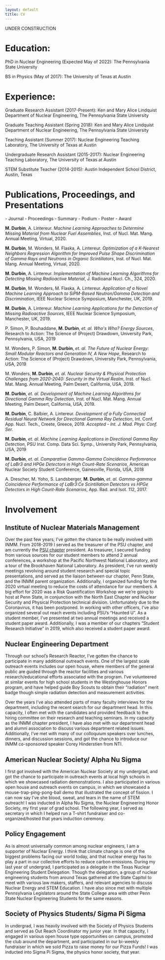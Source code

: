 ```yaml
---
layout: default
title: CV
---
```

UNDER CONSTRUCTION
# Education:
PhD in Nuclear Engineering (Expected May of 2022): The Pennsylvania State University

BS in Physics (May of 2017): The University of Texas at Austin

# Experience:
Graduate Research Assistant (2017-Present): Ken and Mary Alice Lindquist Department of Nuclear Engineering, The Pennsylvania State University

Graduate Teaching Assistant (Spring 2018): Ken and Mary Alice Lindquist Department of Nuclear Engineering, The Pennsylvania State University

Teaching Assistant (Summer 2017): Nuclear Engineering Teaching Laboratory, The University of Texas at Austin

Undergraduate Research Assistant (2015-2017): Nuclear Engineering Teaching Laboratory, The University of Texas at Austin

STEM Substitute Teacher (2014-2015): Austin Independent School District, Austin, Texas

# Publications, Proceedings, and Presentations
<span class="v-center">
 <i class="fa fa-book"> </i> - Journal 
 <i class="fa fa-bookmark"> </i> - Proceedings 
 <i class="fa fa-file"> </i> - Summary 
 <i class="fa fa-file-powerpoint-o" ></i> - Podium 
 <i class="fa fa-columns" ></i> - Poster 
 <i class="fa fa-trophy" ></i> - Award 
</span>

<i class="fa fa-file-powerpoint-o" ></i> <i class="fa fa-bookmark"> </i>   **M. Durbin**, A. Lintereur. *Machine Learning Approaches to Determine Missing Material from Nuclear Fuel Assemblies*, Inst. of Nucl. Mat. Mang. Annual Meeting, Virtual, 2020.

<i class="fa fa-columns" ></i> <i class="fa fa-bookmark"> </i>   **M. Durbin**, M. Wonders, M. Flaska, A. Lintereur. *Optimization of a K-Nearest Neighbors Regression Algorithm for Improved Pulse Shape Discrimination of Gamma Rays and Neutrons in Organic Scintillators*, Inst. of Nucl. Mat. Mang. Annual Meeting, Virtual, 2020.

<i class="fa fa-book"> </i>  **M. Durbin**, A. Lintereur. *Implementation of Machine Learning Algorithms for Detecting Missing Radioactive Material*, J. Radioanal Nucl. Ch., 324, 2020.

<i class="fa fa-file-powerpoint-o" ></i>  <i class="fa fa-file"> </i>  **M. Durbin**, M. Wonders, M. Flaska,  A. Lintereur. *Application of a Novel Machine Learning Approach to SiPM-Based Neutron/Gamma Detection and Discrimination*, IEEE Nuclear Science Symposium, Manchester, UK, 2019.

<i class="fa fa-columns" ></i>  <i class="fa fa-file"> </i>  **M. Durbin**, A. Lintereur. *Machine Learning Applications for the Detection of Missing Radioactive Sources*, IEEE Nuclear Science Symposium, Manchester, UK, 2019.
 
<i class="fa fa-columns" ></i>  P. Simon, P. Bouhaddane, **M. Durbin**, *et. al.* *Who's Who? Energy Sources*, Research to Action: The Science of (Project) Drawdown, University Park, Pennsylvania, USA, 2019
 
<i class="fa fa-columns" ></i> M. Wonders, P. Simon, **M. Durbin**, *et. al.* *The Future of Nuclear Energy: Small Modular Reactors and Generation IV, A New Hope*, Research to Action: The Science of (Project) Drawdown, University Park, Pennsylvania, USA, 2019 
 
<i class="fa fa-bookmark"> </i>  M. Wonders, **M. Durbin**, *et. al.* *Nuclear Security \& Physical Protection Challenges from 2020-2040: Security in the Virtual Realm*, Inst. of Nucl. Mat. Mang. Annual Meeting, Palm Desert, California, USA, 2019. <i class="fa fa-trophy" ></i>

<i class="fa fa-file-powerpoint-o" ></i><i class="fa fa-bookmark"> </i>   **M. Durbin**, *et. al.* *Development of Machine Learning Algorithms for Directional Gamma Ray Detection*, Inst. of Nucl. Mat. Mang. Annual Meeting, Palm Desert, California, USA, 2019. <i class="fa fa-trophy" ></i>

<i class="fa fa-file-powerpoint-o" ></i> <i class="fa fa-book"> </i>  **M. Durbin**, C. Balbier, A. Lintereur. *Development of a Fully Connected Residual Neural Network for Directional Gamma Ray Detection*, Int. Conf. App. Nucl. Tech., Creete, Greece, 2019. *Accepted - Int. J. Mod. Phys: Conf. Ser.*

<i class="fa fa-columns" ></i>  **M. Durbin**, *et. al*. *Machine Learning Applications in Directional Gamma Ray Detection*, PSU Inst. Comp. Data Sci. Symp., University Park, Pennsylvania, USA, 2019

<i class="fa fa-file-powerpoint-o" ></i> <i class="fa fa-bookmark"> </i> **M. Durbin**, *et. al.* *Comparative Gamma-Gamma Coincidence Perfomrance of LaBr3 and HPGe Detectors in High Count-Rate Scenarios*, American Nuclear Society Student Conference, Gainesville, Florida, USA, 2018

<i class="fa fa-book"> </i>  A. Drescher, M. Yoho, S. Landsberger, **M. Durbin**, *et. al.* *Gamma-gamma Coincidence Performance of LaBr3:Ce Scintillation Detectors vs HPGe Detectors in High Count-Rate Scenarios*, App. Rad. and Isot. 112, 2017.

# Involvement
## Institute of Nuclear Materials Management
Over the past few years, I’ve gotten the chance to be really involved with INMM. From 2018-2019 I served as the treasurer of the PSU chapter, and am currently the [PSU chapter](sites.psu.edu) president. As treasurer, I secured funding from various sources for our student members to attend 2 annual conferences, a workshop at the Pacific Northwest National Laboratory, and a tour of the Brookhaven National Laboratory. As president, I’ve run weekly meetings revolving around student research and special topic presentations, and served as the liaison between our chapter, Penn State, and the INMM parent organization. Additionally, I organized funding for the 2020 virtual meeting to reduce the costs of attendance for our members. A big effort for 2020 was a Risk Quantification Workshop we we’re going to host at Penn State, in conjunction with the North East Chapter and Nuclear Security and Physical Protection technical division. Unfortunately due to the Coronavirus, it has been postponed.  In working with other officers, I’ve also organized several out reach events including PSU’s “Haunted U”. As a student member, I’ve presented at two annual meetings and received a student paper award. Additionally, I was a member of our chapters “Student Research Initiative” in 2019, which also received a student paper award.

## Nuclear Engineering Department
Through our school’s Research Reactor, I’ve gotten the chance to participate in many additional outreach events. One of the largest scale outreach events includes our open house, where members of the general public are guided through the reactor facilities and various research/educational efforts associated with the program.  I’ve volunteered at similar events for high school students in the Westinghouse Honors program, and have helped guide Boy Scouts to obtain their “radiation”  merit badge though simple radiation detection and measurement activities.

Over the years I’ve also attended parts of many faculty interviews for the department, including the recent search for our department head. In this capacity, I often met with the candidates and provided feedback to the hiring committee on their research and teaching seminars. In my capacity as the INMM chapter president, I have also met with our department head and alumni association to discuss various department related issues.  Additionally, I’ve met with many of our colloquium speakers over lunches, dinners, and discussion sessions, and got the chance to introduce our INMM co-sponsored speaker Corey Hinderstien from NTI.

## American Nuclear Society/ Alpha Nu Sigma
I first got involved with the American Nuclear Society at my undergrad, and got the chance to participate in outreach events at local high schools in which we showcased radiation demonstrations. I also participated in various open house and outreach events on campus, in which we showcased a mouse-trap-ping-pong-ball demo that illustrated the concept of fission. I can now say I’ve she blood, sweat, and tears in the name of STEM outreach! I was inducted in Alpha Nu Sigma,  the Nuclear Engineering Honor Society, my first year of grad school. The following year, I served as secretary in which I helped run a T-shirt fundraiser and co-organized/hosted that years induction ceremony.

## Policy Engagement
As is almost universally common among nuclear engineers, I am a supporter of Nuclear Energy. I think that climate change is one of the biggest problems facing our world today, and that nuclear energy has to play a part in our collective efforts to reduce carbon emissions. During my last year of undergrad, I participated as a delegate in the Texas Nuclear Engineering Student Delegation. Though the delegation, a group of nuclear engineering students from around Texas gathered at the State Capitol to meet with various law makers, staffers, and relevant agencies to discuss Nuclear Energy and STEM Education. I have also since met with multiple Pennsylvania Legislators around the State College area with other Penn State Nuclear Engineering Students for the same reasons.

## Society of Physics Students/ Sigma Pi Sigma
In undergrad, I was heavily involved with the Society of Physics Students and served as Out Reach Coordinator my junior year. In that capacity, I engaged in various open house type opportunities on campus, promoted the club around the department, and participated in our bi-weekly fundraiser in which we sold Pizza to raise money for our Pizza Funds! I was inducted into Sigma Pi Sigma, the physics honor society, that year.
